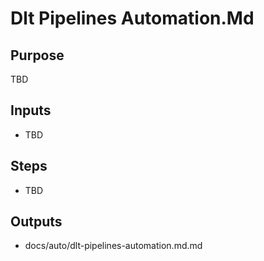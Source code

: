 # Dlt Pipelines Automation.Md

## Purpose

TBD

## Inputs

- TBD

## Steps

- TBD

## Outputs

- docs/auto/dlt-pipelines-automation.md.md
